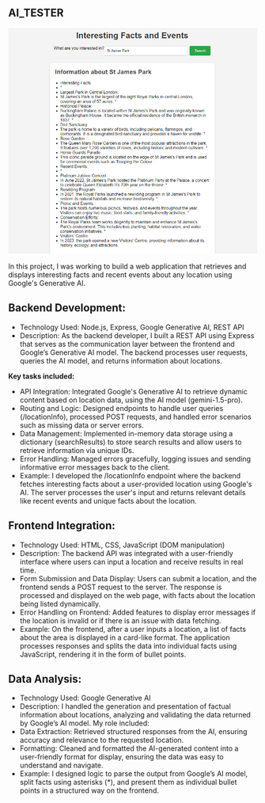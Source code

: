 ## AI_TESTER
![Gen](GenAi.PNG)


In this project, I was working to build a web application that retrieves and displays interesting facts and recent events about any location using Google's Generative AI.

## Backend Development:
- Technology Used: Node.js, Express, Google Generative AI, REST API
- Description: As the backend developer, I built a REST API using Express that serves as the communication layer between the frontend and Google’s Generative AI model. The backend processes user requests, queries the AI model, and returns information about locations. 

**Key tasks included:**

- API Integration: Integrated Google's Generative AI to retrieve dynamic content based on location data, using the AI model (gemini-1.5-pro).
- Routing and Logic: Designed endpoints to handle user queries (/locationInfo), processed POST requests, and handled error scenarios such as missing data or server errors.
- Data Management: Implemented in-memory data storage using a dictionary (searchResults) to store search results and allow users to retrieve information via unique IDs.
- Error Handling: Managed errors gracefully, logging issues and sending informative error messages back to the client.
- Example: I developed the /locationInfo endpoint where the backend fetches interesting facts about a user-provided location using Google's AI. The server processes the user's input and returns relevant details like recent events and unique facts about the location.

##  Frontend Integration:
- Technology Used: HTML, CSS, JavaScript (DOM manipulation)
- Description: The backend API was integrated with a user-friendly interface where users can input a location and receive results in real time.
- Form Submission and Data Display: Users can submit a location, and the frontend sends a POST request to the server. The response is processed and displayed on the web page, with facts about the location being listed dynamically.
- Error Handling on Frontend: Added features to display error messages if the location is invalid or if there is an issue with data fetching.
- Example: On the frontend, after a user inputs a location, a list of facts about the area is displayed in a card-like format. The application processes responses and splits the data into individual facts using JavaScript, rendering it in the form of bullet points.

## Data Analysis:
- Technology Used: Google Generative AI
- Description: I handled the generation and presentation of factual information about locations, analyzing and validating the data returned by Google’s AI model. My role included:
- Data Extraction: Retrieved structured responses from the AI, ensuring accuracy and relevance to the requested location.
-  Formatting: Cleaned and formatted the AI-generated content into a user-friendly format for display, ensuring the data was easy to understand and navigate.
- Example: I designed logic to parse the output from Google’s AI model, split facts using asterisks (*), and present them as individual bullet points in a structured way on the frontend.
